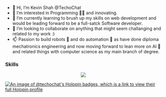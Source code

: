 - 👋 Hi, I’m Kevin Shah @TechoChat
- 👀 I’m interested in Programming 👨‍💻 and innovating.
- 🌱 I’m currently learning to brush up my skills on web development and would be leading forward to be a full-satck Software developer. 
- 💞️ I’m looking to collaborate on anything that might seem challanging and related to my work :)
- 📫 Passion to build robots 🤖 and do automation 🦿 as have done diploma mechatronics engineering and now moving forward to lean more on AI 🧠 and related things with computer science as my main branch of degree.

<!-- ![trophy](https://github-profile-trophy.vercel.app/?username=TechoChat&no-bg=true) -->
<h3> Skills </h3>
<p align="center">
    <img src="https://skillicons.dev/icons?i=js,php,laravel,flutter,html,css,python,ps,arduino,raspberrypi,figma,wordpress" />
</p>

[![An image of @techochat's Holopin badges, which is a link to view their full Holopin profile](https://holopin.me/techochat)](https://holopin.io/@techochat)
<!--
**TechoChat/TechoChat** is a ✨ _special_ ✨ repository because its `README.md` (this file) appears on your GitHub profile.

Here are some ideas to get you started:

- 🔭 I’m currently working on ...
- 🌱 I’m currently learning ...
- 👯 I’m looking to collaborate on ...
- 🤔 I’m looking for help with ...
- 💬 Ask me about ...
- 📫 How to reach me: ...
- 😄 Pronouns: ...
- ⚡ Fun fact: ...
-->
